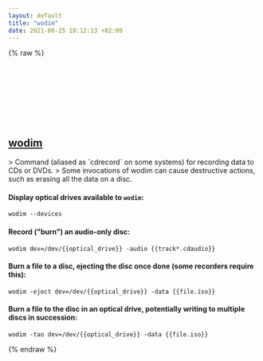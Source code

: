 ```yaml
---
layout: default
title: "wodim"
date: 2021-06-25 18:12:13 +02:00
---
```

{% raw %}
<h2 id="wodim">
  <a href="/en/linux/wodim.html">wodim</a> <a href="#wodim"><svg class="icon">
    <use href="/assets/images/unicode_sprite.svg#link" />
  </svg></a>
</h2>
> Command (aliased as `cdrecord` on some systems) for recording data to CDs or DVDs.
> Some invocations of wodim can cause destructive actions, such as erasing all the data on a disc.

#### Display optical drives available to `wodim`:
```shell
wodim --devices
```
#### Record ("burn") an audio-only disc:
```shell
wodim dev=/dev/{{optical_drive}} -audio {{track*.cdaudio}}
```
#### Burn a file to a disc, ejecting the disc once done (some recorders require this):
```shell
wodim -eject dev=/dev/{{optical_drive}} -data {{file.iso}}
```
#### Burn a file to the disc in an optical drive, potentially writing to multiple discs in succession:
```shell
wodim -tao dev=/dev/{{optical_drive}} -data {{file.iso}}
```
{% endraw %}